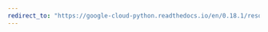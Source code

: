 ```yaml
---
redirect_to: "https://google-cloud-python.readthedocs.io/en/0.18.1/resource-manager-project.html"
---
```

